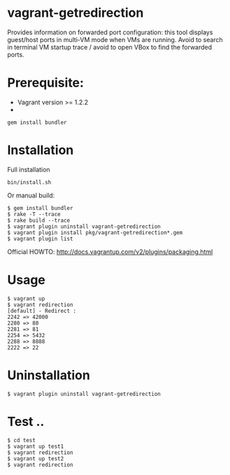 # vagrant-getredirection

Provides information on forwarded port configuration: this tool displays guest/host ports in multi-VM mode when VMs are running. Avoid to search in terminal VM startup trace / avoid to open VBox to find the forwarded ports.

Prerequisite:
===================


* Vagrant version >= 1.2.2
* 
```shell
gem install bundler
```

Installation
===================

Full installation

```shell
bin/install.sh
```

Or manual build:

```shell
$ gem install bundler
$ rake -T --trace
$ rake build --trace
$ vagrant plugin uninstall vagrant-getredirection
$ vagrant plugin install pkg/vagrant-getredirection*.gem
$ vagrant plugin list
```

Official HOWTO: http://docs.vagrantup.com/v2/plugins/packaging.html

Usage
===================
```shell
$ vagrant up
$ vagrant redirection
[default] - Redirect : 
2242 => 42000
2280 => 80
2281 => 81
2254 => 5432
2288 => 8888
2222 => 22
```

Uninstallation
===================

```shell
$ vagrant plugin uninstall vagrant-getredirection
```

Test ..
===================

```shell
$ cd test
$ vagrant up test1
$ vagrant redirection
$ vagrant up test2
$ vagrant redirection
```
